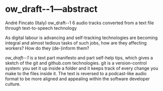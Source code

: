 # ow_draft--1—abstract

André Fincato (Italy)
ow_draft--1
6 audio tracks converted from a text file through text-to-speech technology

As digital labour is advancing and self-tracking technologies are becoming integral and almost tedious tasks of such jobs, how are they affecting workers? How do they (de-)inform them?

*ow_draft--1* is a text part manifesto and part self-help tips, which gives a sketch of the git and github.com technologies. git is a version-control system: you set it up inside a folder and it keeps track of every change you make to the files inside it. The text is reversed to a podcast-like audio format to be more aligned and appealing within the software developer culture.